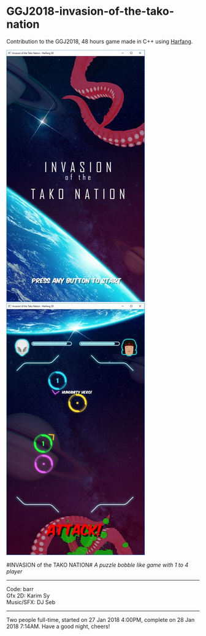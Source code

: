 # GGJ2018-invasion-of-the-tako-nation
Contribution to the GGJ2018, 48 hours game made in C++ using [Harfang](https://www.harfang3d.com).

![Title](still1.jpg)
![Gameplay](still2.jpg)

#INVASION of the TAKO NATION#
*A puzzle bobble like game with 1 to 4 player*

----
Code: barr<br>
Gfx 2D: Karim Sy<br>
Music/SFX: DJ Seb<br>

----
Two people full-time, started on 27 Jan 2018 4:00PM, complete on 28 Jan 2018 7:14AM.
Have a good night, cheers!
